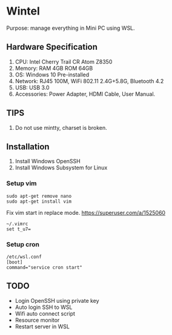 # Wintel

Purpose: manage everything in Mini PC using WSL.

## Hardware Specification

 1. CPU: Intel Cherry Trail CR Atom Z8350
 2. Memory: RAM 4GB ROM 64GB
 3. OS: Windows 10 Pre-installed
 4. Network: RJ45 100M, WiFi 802.11 2.4G+5.8G, Bluetooth 4.2
 5. USB: USB 3.0
 6. Accessories: Power Adapter, HDMI Cable, User Manual.

## TIPS

 1. Do not use mintty, charset is broken.

## Installation

 1. Install Windows OpenSSH
 2. Install Windows Subsystem for Linux

### Setup vim

    sudo apt-get remove nano
    sudo apt-get install vim

Fix vim start in replace mode. https://superuser.com/a/1525060

    ~/.vimrc
    set t_u7=

### Setup cron

    /etc/wsl.conf
    [boot]
    command="service cron start"

## TODO

 * Login OpenSSH using private key
 * Auto login SSH to WSL
 * Wifi auto connect script
 * Resource monitor
 * Restart server in WSL
